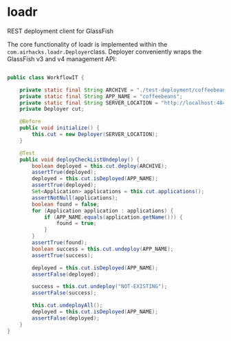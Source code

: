 loadr
=====

REST deployment client for GlassFish

The core functionality of loadr is implemented within the `com.airhacks.loadr.Deployer`class. 
Deployer conveniently wraps the GlassFish v3 and v4 management API:


```java

public class WorkflowIT {

    private static final String ARCHIVE = "./test-deployment/coffeebeans.war";
    private static final String APP_NAME = "coffeebeans";
    private static final String SERVER_LOCATION = "http://localhost:4848";
    private Deployer cut;

    @Before
    public void initialize() {
        this.cut = new Deployer(SERVER_LOCATION);
    }

    @Test
    public void deployCheckListUndeploy() {
        boolean deployed = this.cut.deploy(ARCHIVE);
        assertTrue(deployed);
        deployed = this.cut.isDeployed(APP_NAME);
        assertTrue(deployed);
        Set<Application> applications = this.cut.applications();
        assertNotNull(applications);
        boolean found = false;
        for (Application application : applications) {
            if (APP_NAME.equals(application.getName())) {
                found = true;
            }
        }
        assertTrue(found);
        boolean success = this.cut.undeploy(APP_NAME);
        assertTrue(success);

        deployed = this.cut.isDeployed(APP_NAME);
        assertFalse(deployed);

        success = this.cut.undeploy("NOT-EXISTING");
        assertFalse(success);

        this.cut.undeployAll();
        deployed = this.cut.isDeployed(APP_NAME);
        assertFalse(deployed);
    }
}

```

